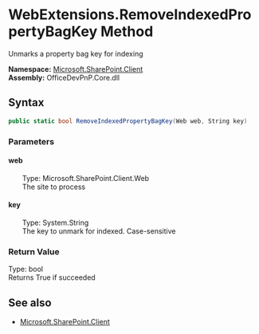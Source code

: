 # WebExtensions.RemoveIndexedPropertyBagKey Method  
Unmarks a property bag key for indexing  

**Namespace:** [Microsoft.SharePoint.Client](Microsoft.SharePoint.Client.md)  
**Assembly:** OfficeDevPnP.Core.dll  
## Syntax
```C#
public static bool RemoveIndexedPropertyBagKey(Web web, String key)
```
### Parameters
#### web  
&emsp;&emsp;Type: Microsoft.SharePoint.Client.Web  
&emsp;&emsp;The site to process  

#### key  
&emsp;&emsp;Type: System.String  
&emsp;&emsp;The key to unmark for indexed. Case-sensitive  

### Return Value
Type: bool  
Returns True if succeeded

## See also
- [Microsoft.SharePoint.Client](Microsoft.SharePoint.Client.md)
